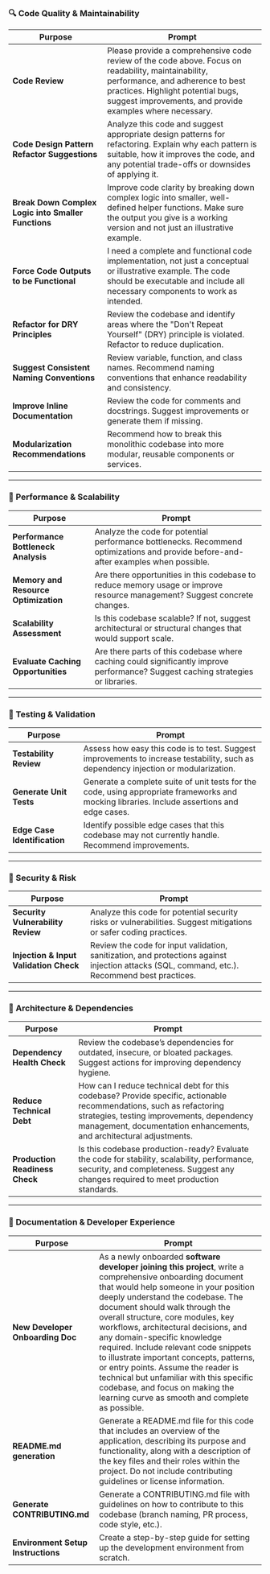 ### 🔍 Code Quality & Maintainability
| Purpose | Prompt |
|---------|--------|
| **Code Review** | Please provide a comprehensive code review of the code above. Focus on readability, maintainability, performance, and adherence to best practices. Highlight potential bugs, suggest improvements, and provide examples where necessary. |
| **Code Design Pattern Refactor Suggestions** | Analyze this code and suggest appropriate design patterns for refactoring. Explain why each pattern is suitable, how it improves the code, and any potential trade-offs or downsides of applying it. |
| **Break Down Complex Logic into Smaller Functions** | Improve code clarity by breaking down complex logic into smaller, well-defined helper functions. Make sure the output you give is a working version and not just an illustrative example. |
| **Force Code Outputs to be Functional** | I need a complete and functional code implementation, not just a conceptual or illustrative example. The code should be executable and include all necessary components to work as intended. |
| **Refactor for DRY Principles** | Review the codebase and identify areas where the "Don't Repeat Yourself" (DRY) principle is violated. Refactor to reduce duplication. |
| **Suggest Consistent Naming Conventions** | Review variable, function, and class names. Recommend naming conventions that enhance readability and consistency. |
| **Improve Inline Documentation** | Review the code for comments and docstrings. Suggest improvements or generate them if missing. |
| **Modularization Recommendations** | Recommend how to break this monolithic codebase into more modular, reusable components or services. |

---

### 🚀 Performance & Scalability
| Purpose | Prompt |
|---------|--------|
| **Performance Bottleneck Analysis** | Analyze the code for potential performance bottlenecks. Recommend optimizations and provide before-and-after examples when possible. |
| **Memory and Resource Optimization** | Are there opportunities in this codebase to reduce memory usage or improve resource management? Suggest concrete changes. |
| **Scalability Assessment** | Is this codebase scalable? If not, suggest architectural or structural changes that would support scale. |
| **Evaluate Caching Opportunities** | Are there parts of this codebase where caching could significantly improve performance? Suggest caching strategies or libraries. |

---

### 🧪 Testing & Validation
| Purpose | Prompt |
|---------|--------|
| **Testability Review** | Assess how easy this code is to test. Suggest improvements to increase testability, such as dependency injection or modularization. |
| **Generate Unit Tests** | Generate a complete suite of unit tests for the code, using appropriate frameworks and mocking libraries. Include assertions and edge cases. |
| **Edge Case Identification** | Identify possible edge cases that this codebase may not currently handle. Recommend improvements. |

---

### 🔐 Security & Risk
| Purpose | Prompt |
|---------|--------|
| **Security Vulnerability Review** | Analyze this code for potential security risks or vulnerabilities. Suggest mitigations or safer coding practices. |
| **Injection & Input Validation Check** | Review the code for input validation, sanitization, and protections against injection attacks (SQL, command, etc.). Recommend best practices. |

---

### 🧱 Architecture & Dependencies
| Purpose | Prompt |
|---------|--------|
| **Dependency Health Check** | Review the codebase’s dependencies for outdated, insecure, or bloated packages. Suggest actions for improving dependency hygiene. |
| **Reduce Technical Debt** | How can I reduce technical debt for this codebase? Provide specific, actionable recommendations, such as refactoring strategies, testing improvements, dependency management, documentation enhancements, and architectural adjustments. |
| **Production Readiness Check** | Is this codebase production-ready? Evaluate the code for stability, scalability, performance, security, and completeness. Suggest any changes required to meet production standards. |

---

### 📄 Documentation & Developer Experience
| Purpose | Prompt |
|---------|--------|
| **New Developer Onboarding Doc** | As a newly onboarded **software developer joining this project**, write a comprehensive onboarding document that would help someone in your position deeply understand the codebase. The document should walk through the overall structure, core modules, key workflows, architectural decisions, and any domain-specific knowledge required. Include relevant code snippets to illustrate important concepts, patterns, or entry points. Assume the reader is technical but unfamiliar with this specific codebase, and focus on making the learning curve as smooth and complete as possible. |
| **README.md generation** | Generate a README.md file for this code that includes an overview of the application, describing its purpose and functionality, along with a description of the key files and their roles within the project. Do not include contributing guidelines or license information. |
| **Generate CONTRIBUTING.md** | Generate a CONTRIBUTING.md file with guidelines on how to contribute to this codebase (branch naming, PR process, code style, etc.). |
| **Environment Setup Instructions** | Create a step-by-step guide for setting up the development environment from scratch. |



